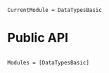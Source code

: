 ```@meta
CurrentModule = DataTypesBasic
```

# Public API

```@index
```

```@autodocs
Modules = [DataTypesBasic]
```

